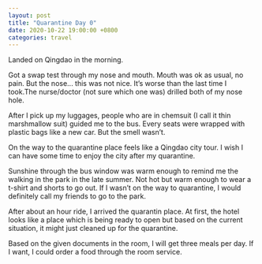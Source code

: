 ```yaml
---
layout: post
title: "Quarantine Day 0"
date: 2020-10-22 19:00:00 +0800
categories: travel
---
```

Landed on Qingdao in the morning. 

Got a swap test through my nose and mouth. Mouth was ok as usual, no pain. But the nose... this was not nice. It’s worse than the last time I took.The nurse/doctor (not sure which one was) drilled both of my nose hole.

After I pick up my luggages, people who are in chemsuit (I call it thin marshmallow suit) guided me to the bus. Every seats were wrapped with plastic bags like a new car. But the smell wasn’t.

On the way to the quarantine place feels like a Qingdao city tour. I wish I can have some time to enjoy the city after my quarantine.

Sunshine through the bus window was warm enough to remind me the walking in the park in the late summer. Not hot but warm enough to wear a t-shirt and shorts to go out. If I wasn’t on the way to quarantine, I would definitely call my friends to go to the park.

After about an hour ride, I arrived the quarantin place. At first, the hotel looks like a place which is being ready to open but based on the current situation, it might just cleaned up for the quarantine.

Based on the given documents in the room, I will get three meals per day. If I want, I could order a food through the room service. 